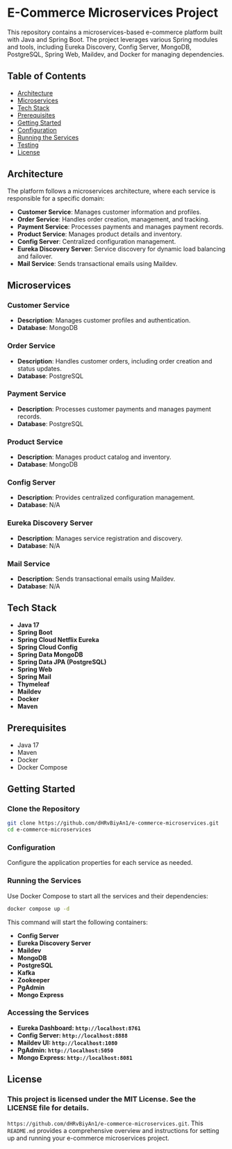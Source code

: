 # E-Commerce Microservices Project

This repository contains a microservices-based e-commerce platform built with Java and Spring Boot. The project leverages various Spring modules and tools, including Eureka Discovery, Config Server, MongoDB, PostgreSQL, Spring Web, Maildev, and Docker for managing dependencies.

## Table of Contents

- [Architecture](#architecture)
- [Microservices](#microservices)
- [Tech Stack](#tech-stack)
- [Prerequisites](#prerequisites)
- [Getting Started](#getting-started)
- [Configuration](#configuration)
- [Running the Services](#running-the-services)
- [Testing](#testing)
- [License](#license)

## Architecture

The platform follows a microservices architecture, where each service is responsible for a specific domain:

- **Customer Service**: Manages customer information and profiles.
- **Order Service**: Handles order creation, management, and tracking.
- **Payment Service**: Processes payments and manages payment records.
- **Product Service**: Manages product details and inventory.
- **Config Server**: Centralized configuration management.
- **Eureka Discovery Server**: Service discovery for dynamic load balancing and failover.
- **Mail Service**: Sends transactional emails using Maildev.

## Microservices

### Customer Service
- **Description**: Manages customer profiles and authentication.
- **Database**: MongoDB

### Order Service
- **Description**: Handles customer orders, including order creation and status updates.
- **Database**: PostgreSQL

### Payment Service
- **Description**: Processes customer payments and manages payment records.
- **Database**: PostgreSQL

### Product Service
- **Description**: Manages product catalog and inventory.
- **Database**: MongoDB

### Config Server
- **Description**: Provides centralized configuration management.
- **Database**: N/A

### Eureka Discovery Server
- **Description**: Manages service registration and discovery.
- **Database**: N/A

### Mail Service
- **Description**: Sends transactional emails using Maildev.
- **Database**: N/A

## Tech Stack

- **Java 17**
- **Spring Boot**
- **Spring Cloud Netflix Eureka**
- **Spring Cloud Config**
- **Spring Data MongoDB**
- **Spring Data JPA (PostgreSQL)**
- **Spring Web**
- **Spring Mail**
- **Thymeleaf**
- **Maildev**
- **Docker**
- **Maven**

## Prerequisites

- Java 17
- Maven
- Docker
- Docker Compose

## Getting Started

### Clone the Repository

```bash
git clone https://github.com/dHRvBiyAn1/e-commerce-microservices.git
cd e-commerce-microservices
```
### Configuration
Configure the application properties for each service as needed.

### Running the Services
Use Docker Compose to start all the services and their dependencies:
```bash
docker compose up -d
```
This command will start the following containers:
- **Config Server**
- **Eureka Discovery Server**
- **Maildev**
- **MongoDB**
- **PostgreSQL**
- **Kafka**
- **Zookeeper**
- **PgAdmin**
- **Mongo Express**

### Accessing the Services
- **Eureka Dashboard: `http://localhost:8761`**
- **Config Server: `http://localhost:8888`**
- **Maildev UI: `http://localhost:1080`**
- **PgAdmin: `http://localhost:5050`**
- **Mongo Express: `http://localhost:8081`**

## License
### This project is licensed under the MIT License. See the LICENSE file for details.

`https://github.com/dHRvBiyAn1/e-commerce-microservices.git`. This `README.md` provides a comprehensive overview and instructions for setting up and running your e-commerce microservices project.
